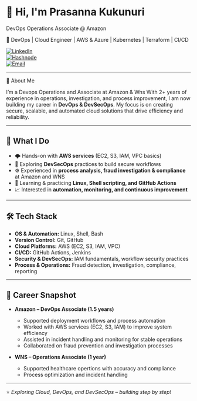 # 👋 Hi, I'm Prasanna Kukunuri 

DevOps Operations Associate @ Amazon

🚀 DevOps | Cloud Engineer | AWS & Azure | Kubernetes | Terraform | CI/CD

[![LinkedIn](https://img.shields.io/badge/LinkedIn-Connect-blue?style=flat&logo=linkedin&logoColor=white)](https://www.linkedin.com/in/prasannakukunuri)  
[![Hashnode](https://img.shields.io/badge/Hashnode-Blogs-007ACC?style=flat&logo=hashnode&logoColor=white)](https://hashnode.com/@kukunuriprasanna)  
[![Email](https://img.shields.io/badge/Email-Gmail-D14836?style=flat&logo=gmail&logoColor=white)](mailto:prasannakukunuri35@gmail.com)

---
🔹 About Me

I’m a Devops Operations and Associate at Amazon & Wns With 2+ years of experience in operations, investigation, and process improvement, I am now building my career in **DevOps & DevSecOps**. My focus is on creating secure, scalable, and automated cloud solutions that drive efficiency and reliability.  

---

## 🚀 What I Do
- 🌩️ Hands-on with **AWS services** (EC2, S3, IAM, VPC basics)  
- 🔐 Exploring **DevSecOps** practices to build secure workflows  
- ⚙️ Experienced in **process analysis, fraud investigation & compliance** at Amazon and WNS  
- 🐧 Learning & practicing **Linux, Shell scripting, and GitHub Actions**  
- 📈 Interested in **automation, monitoring, and continuous improvement**  

---

## 🛠️ Tech Stack
- **OS & Automation:** Linux, Shell, Bash  
- **Version Control:** Git, GitHub  
- **Cloud Platforms:** AWS (EC2, S3, IAM, VPC)  
- **CI/CD:** GitHub Actions, Jenkins  
- **Security & DevSecOps:** IAM fundamentals, workflow security practices  
- **Process & Operations:** Fraud detection, investigation, compliance, reporting  

---

## 📌 Career Snapshot
- **Amazon – DevOps Associate (1.5 years)**  
   - Supported deployment workflows and process automation  
   - Worked with AWS services (EC2, S3, IAM) to improve system efficiency  
   - Assisted in incident handling and monitoring for stable operations  
   - Collaborated on fraud prevention and investigation processes  

- **WNS – Operations Associate (1 year)**  
   - Supported healthcare opertions with accuracy and compliance  
   - Process optimization and incident handling
     
---
⭐️ *Exploring Cloud, DevOps, and DevSecOps – building step by step!*  
